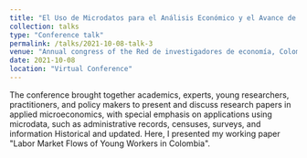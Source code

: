 ```yaml
---
title: "El Uso de Microdatos para el Análisis Económico y el Avance de las Políticas Públicas"
collection: talks
type: "Conference talk"
permalink: /talks/2021-10-08-talk-3
venue: "Annual congress of the Red de investigadores de economía, Colombia"
date: 2021-10-08
location: "Virtual Conference"
---
```


The conference brought together academics, experts, young researchers, practitioners, and policy makers to present and discuss research papers in applied microeconomics, with special emphasis on applications using microdata, such as administrative records, censuses, surveys, and information Historical and updated. Here, I presented my working paper "Labor Market Flows of Young Workers in Colombia". 
